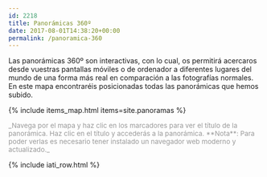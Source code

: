 ```yaml
---
id: 2218
title: Panorámicas 360º
date: 2017-08-01T14:38:20+00:00
permalink: /panoramica-360
---
```

  
Las panorámicas 360º son interactivas, con lo cual, os permitirá acercaros desde vuestras pantallas móviles o de ordenador a diferentes lugares del mundo de una forma más real en comparación a las fotografías normales. En este mapa encontraréis posicionadas todas las panorámicas que hemos subido.
  
{% include items_map.html items=site.panoramas %}

<span style="font-size: 10pt; color: #999999;">
  _Navega por el mapa y haz clic en los marcadores para ver el título de la panorámica. Haz clic en el título y accederás a la panorámica. **Nota**: Para poder verlas es necesario tener instalado un navegador web moderno y actualizado._
</span>

{% include iati_row.html %}
